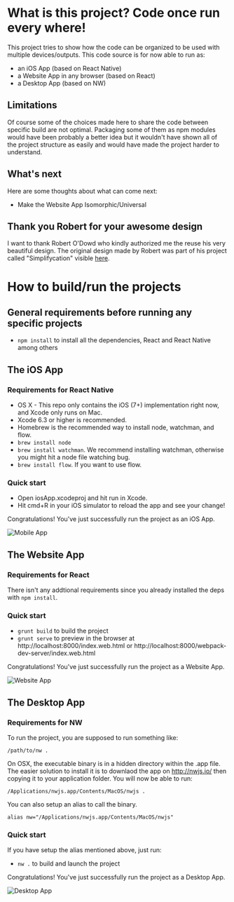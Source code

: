# What is this project? Code once run every where!

This project tries to show how the code can be organized to be used with multiple devices/outputs. This code source is for now able to run as:

- an iOS App (based on React Native)
- a Website App in any browser (based on React)
- a Desktop App (based on NW)

## Limitations

Of course some of the choices made here to share the code between specific build are not optimal. Packaging some of them as npm modules would have been probably a better idea but it wouldn't have shown all of the project structure as easily and would have made the project harder to understand.

## What's next

Here are some thoughts about what can come next:

- Make the Website App Isomorphic/Universal

## Thank you Robert for your awesome design

I want to thank Robert O'Dowd who kindly authorized me the reuse his very beautiful design. The original design made by Robert was part of his project called "Simplifycation" visible [here](https://dribbble.com/shots/1973851-Simplifycation).  

# How to build/run the projects

## General requirements before running any specific projects

- `npm install` to install all the dependencies, React and React Native among others

## The iOS App

### Requirements for React Native

- OS X - This repo only contains the iOS (7+) implementation right now, and Xcode only runs on Mac.
- Xcode 6.3 or higher is recommended.
- Homebrew is the recommended way to install node, watchman, and flow.
- `brew install node`
- `brew install watchman`. We recommend installing watchman, otherwise you might hit a node file watching bug.
- `brew install flow`. If you want to use flow.

### Quick start

- Open iosApp.xcodeproj and hit run in Xcode.
- Hit cmd+R in your iOS simulator to reload the app and see your change!

Congratulations! You've just successfully run the project as an iOS App.

![Mobile App](https://github.com/benoitvallon/calculator-app-react/blob/master/images/mobile-app.png "Mobile App")

## The Website App

### Requirements for React

There isn't any addtional requirements since you already installed the deps with `npm install`.

### Quick start

- `grunt build` to build the project
- `grunt serve` to preview in the browser at http://localhost:8000/index.web.html or http://localhost:8000/webpack-dev-server/index.web.html

Congratulations! You've just successfully run the project as a Website App.

![Website App](https://github.com/benoitvallon/calculator-app-react/blob/master/images/website-app.png "Website App")

## The Desktop App

### Requirements for NW

To run the project, you are supposed to run something like:

`/path/to/nw .`

On OSX, the executable binary is in a hidden directory within the .app file. The easier solution to install it is to downlaod the app on http://nwjs.io/ then copying it to your application folder. You will now be able to run:

`/Applications/nwjs.app/Contents/MacOS/nwjs .`

You can also setup an alias to call the binary.

`alias nw="/Applications/nwjs.app/Contents/MacOS/nwjs"`

### Quick start

If you have setup the alias mentioned above, just run:

- `nw .` to build and launch the project

Congratulations! You've just successfully run the project as a Desktop App.

![Desktop App](https://github.com/benoitvallon/calculator-app-react/blob/master/images/desktop-app.png "Desktop App")
